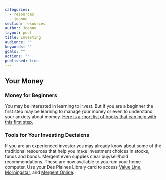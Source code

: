 ```yaml
---
categories: 
  - resources
  - joanne
section: resources
author: Joanne
layout: post
title: Investing
audience: ""
keywords: ""
goals: ""
actions: ""
published: true
---
```


## Your Money

### Money for Beginners
You may be interested in learning to invest. But if you are a beginner the first step may be learning to manage your money or even to understand your anxiety about momey. [Here is a short list of books that can help with this first step.](http://dppl.bibliocommons.com/list/show/89616173_desplainesreference/213700548_money_for_beginners)

### Tools for Your Investing Decisions
If you are an experienced investor you may already know about some of the traditional resources that help you make investment choices in stocks, funds and bonds. Mergent even supplies clear buy/sell/hold recommendations. These are now available to you rom your home computer. Use your Des Plaines Library card to access [Value Line](http://www3.valueline.com/secure/vlispdf/stk5000/index.aspx), [Morningstar](http://library.morningstar.com/), and [Mergent Online](http://www.mergentonline.com/reportssearch.php).
